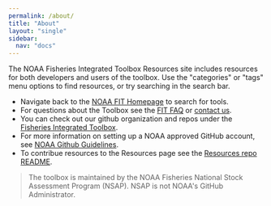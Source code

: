 ```yaml
---
permalink: /about/
title: "About"
layout: "single"
sidebar:
  nav: "docs"
---
```


The NOAA Fisheries Integrated Toolbox Resources site includes resources for both developers and users of the toolbox. Use the "categories" or "tags" menu options to find resources, or try searching in the search bar.

- Navigate back to the [NOAA FIT Homepage](https://noaa-fisheries-integrated-toolbox.github.io/) to search for tools.
- For questions about the Toolbox see the [FIT FAQ](https://noaa-fisheries-integrated-toolbox.github.io/resources/noaa%20fit/FAQ/) or [contact us](https://noaa-fisheries-integrated-toolbox.github.io/resources/noaa%20fit/contact/).
- You can check out our github organization and repos under the [Fisheries Integrated Toolbox](https://github.com/noaa-fisheries-integrated-toolbox).
- For more information on setting up a NOAA approved GitHub account, see [NOAA Github Guidelines](https://noaa-fisheries-integrated-toolbox.github.io/resources/noaa%20resources/github-account/). 
- To contribue resources to the Resources page see the [Resources repo README](https://github.com/noaa-fisheries-integrated-toolbox/resources/blob/main/README.MD).


> The toolbox is maintained by the NOAA Fisheries National Stock Assessment Program (NSAP). NSAP is not NOAA's GitHub Administrator.
